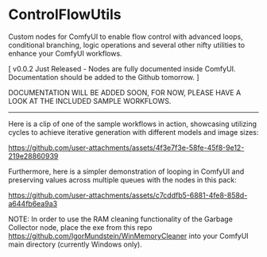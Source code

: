 # ControlFlowUtils
Custom nodes for ComfyUI to enable flow control with advanced loops, conditional branching, logic operations and several other nifty utilities to enhance your ComfyUI workflows.

[ v0.0.2 Just Released - Nodes are fully documented inside ComfyUI. Documentation should be added to the Github tomorrow. ]

DOCUMENTATION WILL BE ADDED SOON, FOR NOW, PLEASE HAVE A LOOK AT THE INCLUDED SAMPLE WORKFLOWS.

---

Here is a clip of one of the sample workflows in action, showcasing utilizing cycles to achieve iterative generation with different models and image sizes:

https://github.com/user-attachments/assets/4f3e7f3e-58fe-45f8-9e12-219e28860939

Furthermore, here is a simpler demonstration of looping in ComfyUI and preserving values across multiple queues with the nodes in this pack:

https://github.com/user-attachments/assets/c7cddfb5-6881-4fe8-858d-a644fb6ea9a3

NOTE: In order to use the RAM cleaning functionality of the Garbage Collector node, place the exe from this repo https://github.com/IgorMundstein/WinMemoryCleaner into your ComfyUI main directory (currently Windows only).
